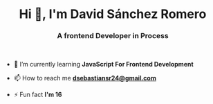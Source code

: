 <h1 align="center">Hi 👋, I'm David Sánchez Romero</h1>
<h3 align="center">A frontend Developer in Process</h3>
<Br>
  
- 🌱 I’m currently learning **JavaScript For Frontend Development**

- 📫 How to reach me **dsebastiansr24@gmail.com**

- ⚡ Fun fact **I'm 16**
